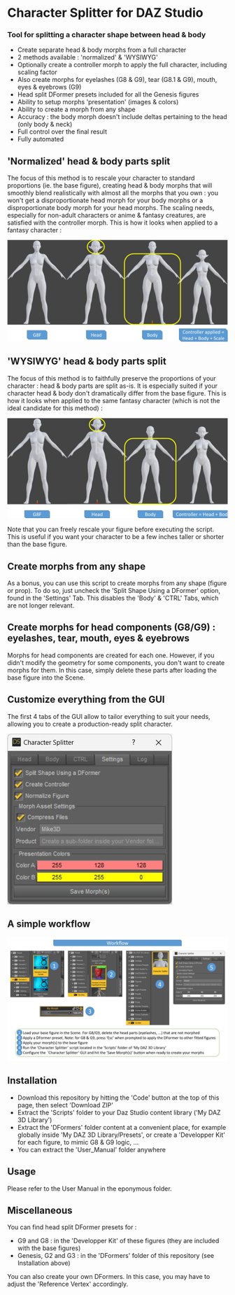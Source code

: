 # Character Splitter for DAZ Studio

### Tool for splitting a character shape between head & body

* Create separate head & body morphs from a full character
* 2 methods available : 'normalized' & 'WYSIWYG'
* Optionally create a controller morph to apply the full character, including scaling factor
* Also create morphs for eyelashes (G8 & G9), tear (G8.1 & G9), mouth, eyes & eyebrows (G9)
* Head split DFormer presets included for all the Genesis figures
* Ability to setup morphs 'presentation' (images & colors)
* Ability to create a morph from any shape
* Accuracy : the body morph doesn't include deltas pertaining to the head (only body & neck)
* Full control over the final result
* Fully automated

## 'Normalized' head & body parts split
The focus of this method is to rescale your character to standard proportions (ie. the base figure), creating head & body morphs that will smoothly blend realistically with almost all the morphs that you own : you won't get a disproportionate head morph for your body morphs or a disproportionate body morph for your head morphs. The scaling needs, especially for non-adult characters or anime & fantasy creatures, are satisfied with the controller morph. This is how it looks when applied to a fantasy character :

![normalized jpg](User_Manual/Normalized.jpg)

## 'WYSIWYG' head & body parts split
The focus of this method is to faithfully preserve the proportions of your character : head & body parts are split as-is. It is especially suited if your character head & body don't dramatically differ from the base figure. This is how it looks when applied to the same fantasy character (which is not the ideal candidate for this method) :

![wysiwyg jpg](User_Manual/Wysiwyg.jpg)

Note that you can freely rescale your figure before executing the script. This is useful if you want your character to be a few inches taller or shorter than the base figure.

## Create morphs from any shape
As a bonus, you can use this script to create morphs from any shape (figure or prop). To do so, just uncheck the 'Split Shape Using a DFormer' option, found in the 'Settings' Tab. This disables the 'Body' & 'CTRL' Tabs, which are not longer relevant.

## Create morphs for head components (G8/G9) : eyelashes, tear, mouth, eyes & eyebrows
Morphs for head components are created for each one. However, if you didn't modify the geometry for some components, you don't want to create morphs for them. In this case, simply delete these parts after loading the base figure into the Scene.

## Customize everything from the GUI
The first 4 tabs of the GUI allow to tailor everything to suit your needs, allowing you to create a production-ready split character.

![gui jpg](User_Manual/GUI.jpg)

## A simple workflow

![workflow jpg](User_Manual/Workflow.jpg)

## Installation

* Download this repository by hitting the 'Code' button at the top of this page, then select 'Download ZIP'
* Extract the 'Scripts' folder to your Daz Studio content library ('My DAZ 3D Library')
* Extract the 'DFormers' folder content at a convenient place, for example globally inside 'My DAZ 3D Library/Presets', or create a 'Developper Kit' for each figure, to mimic G8 & G9 logic, ...
* You can extract the 'User_Manual' folder anywhere

## Usage

Please refer to the User Manual in the eponymous folder.

## Miscellaneous

You can find head split DFormer presets for :
* G9 and G8 : in the 'Developper Kit' of these figures (they are included with the base figures)
* Genesis, G2 and G3 : in the 'DFormers' folder of this repository (see Installation above)

You can also create your own DFormers. In this case, you may have to adjust the 'Reference Vertex' accordingly.